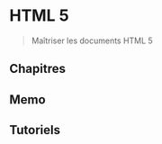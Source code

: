 # HTML 5

> Maîtriser les documents HTML 5

## Chapitres
[](chapitres/_sidebar.md ':include')

## Memo
[](memo/_sidebar.md ':include')

## Tutoriels
[](tutoriels/_sidebar.md ':include')
